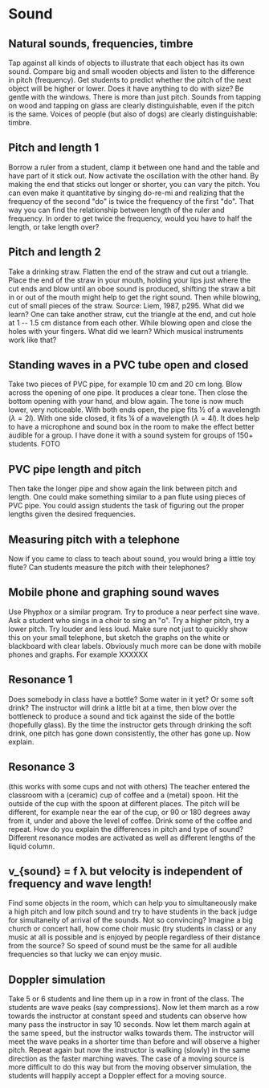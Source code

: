 # Sound

## Natural sounds, frequencies, timbre
Tap against all kinds of objects to illustrate that each object has its own sound. Compare big and small wooden objects and listen to the difference in pitch (frequency). Get students to predict whether the pitch of the next object will be higher or lower. Does it have anything to do with size? Be gentle with the windows. There is more than just pitch. Sounds from tapping on wood and tapping on glass are clearly distinguishable, even if the pitch is the same. Voices of people (but also of dogs) are clearly distinguishable: timbre.

## Pitch and length 1
Borrow a ruler from a student, clamp it between one hand and the table and have part of it stick out. Now activate the oscillation with the other hand. By making the end that sticks out longer or shorter, you can vary the pitch. You can even make it quantitative by singing do-re-mi and realizing that the frequency of the second "do" is twice the frequency of the first "do". That way you can find the relationship between length of the ruler and frequency. In order to get twice the frequency, would you have to half the length, or take length over?

## Pitch and length 2
Take a drinking straw. Flatten the end of the straw and cut out a triangle. Place the end of the straw in your mouth, holding your lips just where the cut ends and blow until an oboe sound is produced, shifting the straw a bit in or out of the mouth might help to get the right sound. Then while blowing, cut of small pieces of the straw. Source: Liem, 1987, p295. What did we learn? One can take another straw, cut the triangle at the end, and cut hole at 1 -- 1.5 cm distance from each other. While blowing open and close the holes with your fingers. What did we learn? Which musical instruments work like that?

## Standing waves in a PVC tube open and closed
Take two pieces of PVC pipe, for example 10 cm and 20 cm long. Blow across the opening of one pipe. It produces a clear tone. Then close the bottom opening with your hand, and blow again. The tone is now much lower, very noticeable. With both ends open, the pipe fits ½ of a wavelength ($λ=2l$). With one side closed, it fits ¼ of a wavelength ($λ=4l$). It does help to have a microphone and sound box in the room to make the effect better audible for a group. I have done it with a sound system for groups of 150+ students. FOTO

## PVC pipe length and pitch
Then take the longer pipe and show again the link between pitch and length. One could make something similar to a pan flute using pieces of PVC pipe. You could assign students the task of figuring out the proper lengths given the desired frequencies.

## Measuring pitch with a telephone
Now if you came to class to teach about sound, you would bring a little toy flute? Can students measure the pitch with their telephones?

## Mobile phone and graphing sound waves
Use Phyphox or a similar program. Try to produce a near perfect sine wave. Ask a student who sings in a choir to sing an "o". Try a higher pitch, try a lower pitch. Try louder and less loud. Make sure not just to quickly show this on your small telephone, but sketch the graphs on the white or blackboard with clear labels. Obviously much more can be done with mobile phones and graphs. For example XXXXXX

## Resonance 1 
Does somebody in class have a bottle? Some water in it yet? Or some soft drink? The instructor will drink a little bit at a time, then blow over the bottleneck to produce a sound and tick against the side of the bottle (hopefully glass). By the time the instructor gets through drinking the soft drink, one pitch has gone down consistently, the other has gone up. Now explain.

## Resonance 3
(this works with some cups and not with others) The teacher entered the classroom with a (ceramic) cup of coffee and a (metal) spoon. Hit the outside of the cup with the spoon at different places. The pitch will be different, for example near the ear of the cup, or 90 or 180 degrees away from it, under and above the level of coffee. Drink some of the coffee and repeat. How do you explain the differences in pitch and type of sound? Different resonance modes are activated as well as different lengths of the liquid column.

## v_{sound} = f λ but velocity is independent of frequency and wave length! 
Find some objects in the room, which can help you to simultaneously make a high pitch and low pitch sound and try to have students in the back judge for simultaneity of arrival of the sounds. Not so convincing? Imagine a big church or concert hall, how come choir music (try students in class) or any music at all is possible and is enjoyed by people regardless of their distance from the source? So speed of sound must be the same for all audible frequencies so that lucky we can enjoy music.

## Doppler simulation
Take 5 or 6 students and line them up in a row in front of the class. The students are wave peaks (say compressions). Now let them march as a row towards the instructor at constant speed and students can observe how many pass the instructor in say 10 seconds. Now let them march again at the same speed, but the instructor walks towards them. The instructor will meet the wave peaks in a shorter time than before and will observe a higher pitch. Repeat again but now the instructor is walking (slowly) in the same direction as the faster marching waves. The case of a moving source is more difficult to do this way but from the moving observer simulation, the students will happily accept a Doppler effect for a moving source.

